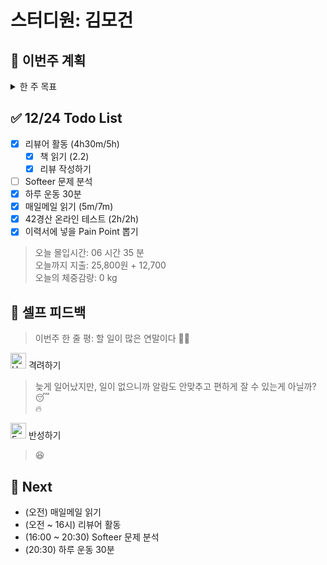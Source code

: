 # 스터디원: 김모건

## 🚀 이번주 계획

<details>
  <summary>한 주 목표</summary>

      - (0/1) 캐치테이블 지원
      - (1/6) Softeer 문제 분석
      - (0/6) 이력서에 넣을 Pain Point 뽑기
      - (1/6) 리뷰어 활동하기
      - (1/6) 하루 운동 30분
      - 이번 주 총 지출: 0 원

> 평균 달성률 00 %

</details>

## ✅ 12/24 Todo List

- [x] 리뷰어 활동 (4h30m/5h)
  - [x] 책 읽기 (2.2)
  - [x] 리뷰 작성하기
- [ ] Softeer 문제 분석
- [x] 하루 운동 30분
- [x] 매일메일 읽기 (5m/7m)
- [x] 42경산 온라인 테스트 (2h/2h)
- [x] 이력서에 넣을 Pain Point 뽑기

> 오늘 몰입시간: 06 시간 35 분<br>
> 오늘까지 지출: 25,800원 + 12,700 <br>
> 오늘의 체중감량: 0 kg

## 🎉 셀프 피드백

> 이번주 한 줄 평: 할 일이 많은 연말이다 🎄🎅

<img src="https://raw.githubusercontent.com/Tarikul-Islam-Anik/Animated-Fluent-Emojis/master/Emojis/Smilies/Hugging%20Face.png" alt="Hugging Face" width="25" height="25"> 격려하기</img>

> 늦게 일어났지만, 일이 없으니까 알람도 안맞추고 편하게 잘 수 있는게 아닐까? 😴 <br>
> 🔥<br>

<img src="https://raw.githubusercontent.com/Tarikul-Islam-Anik/Animated-Fluent-Emojis/master/Emojis/Smilies/Face%20with%20Monocle.png" alt="Face with Monocle" width="25" height="25"> 반성하기</img>

> 😆<br>

## 🌱 Next

- (오전) 매일메일 읽기
- (오전 ~ 16시) 리뷰어 활동
- (16:00 ~ 20:30) Softeer 문제 분석
- (20:30) 하루 운동 30분

